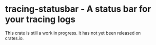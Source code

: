 # tracing-statusbar - A status bar for your tracing logs

This crate is still a work in progress. It has not yet been released on
crates.io.
